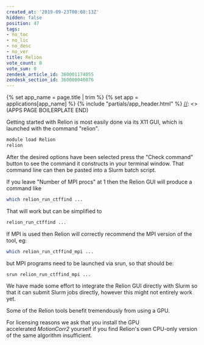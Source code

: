 ```yaml
---
created_at: '2019-09-23T00:08:13Z'
hidden: false
position: 47
tags:
- no_toc
- no_lic
- no_desc
- no_ver
title: Relion
vote_count: 0
vote_sum: 0
zendesk_article_id: 360001174055
zendesk_section_id: 360000040076
---
```



[//]: <> (APPS PAGE BOILERPLATE START)
{% set app_name = page.title | trim %}
{% set app = applications[app_name] %}
{% include "partials/app_header.html" %}
[//]: <> (APPS PAGE BOILERPLATE END)

Getting started with Relion is most easily done via its X11 GUI, which
is launched with the command "relion".  

``` sh
module load Relion
relion
```

After the desired options have been selected press the "Check command"
button to see the command it constructs in your terminal window. That
command line can then be pasted into a Slurm batch script.

If you leave "Number of MPI procs" at 1 then the Relion GUI will produce
a command like

``` sh
which relion_run_ctffind ...
```

That will work but can be simplified to

``` sh
relion_run_ctffind ...
```

If MPI is used then Relion will correctly recommend the MPI version of
the tool, eg:

``` sh
which relion_run_ctffind_mpi ...
```

but MPI programs need to be launched via srun, so that should be:

``` sh
srun relion_run_ctffind_mpi ...
```

We have made some effort to integrate the Relion GUI directly with Slurm
so that it can submit Slurm jobs directly, however this might not
entirely work yet.

Some of the Relion tools benefit tremendously from using a GPU.

For licensing reasons we ask that you install the GPU
accelerated *MotionCorr2* yourself if you find Relion's own CPU-only
version of the same algorithm insufficient.